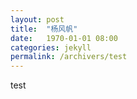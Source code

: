 ```yaml
---
layout: post
title:  "杨风帆"
date:   1970-01-01 08:00
categories: jekyll
permalink: /archivers/test
---
```


test

